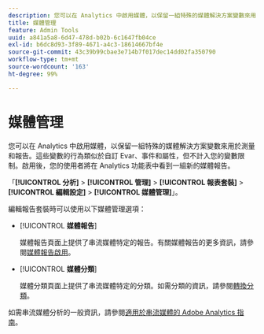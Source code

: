 ```yaml
---
description: 您可以在 Analytics 中啟用媒體，以保留一組特殊的媒體解決方案變數來用於測量和報告。
title: 媒體管理
feature: Admin Tools
uuid: a841a5a8-6d47-478d-b02b-6c1647fb04ce
exl-id: b6dc8d93-3f89-4671-a4c3-18614667bf4e
source-git-commit: 43c39b99cbae3e714b7f017dec14dd02fa350790
workflow-type: tm+mt
source-wordcount: '163'
ht-degree: 99%

---
```


# 媒體管理

您可以在 Analytics 中啟用媒體，以保留一組特殊的媒體解決方案變數來用於測量和報告。這些變數的行為類似於自訂 Evar、事件和屬性，但不計入您的變數限制。啟用後，您的使用者將在 Analytics 功能表中看到一組新的媒體報告。

「**[!UICONTROL 分析]** > **[!UICONTROL 管理]** > **[!UICONTROL 報表套裝]** > **[!UICONTROL 編輯設定]** > **[!UICONTROL 媒體管理]**」。

編輯報告套裝時可以使用以下媒體管理選項：

* [!UICONTROL **媒體報告**]

  媒體報告頁面上提供了串流媒體特定的報告。有關媒體報告的更多資訊，請參閱[媒體報告啟用](https://experienceleague.adobe.com/docs/media-analytics/using/media-reports/media-reports-enable.html)。

* [!UICONTROL **媒體分類**]

  媒體分類頁面上提供了串流媒體特定的分類。如需分類的資訊，請參閱[轉換分類](/help/admin/admin/c-manage-report-suites/c-edit-report-suites/conversion-var-admin/conversion-classifications.md)。

如需串流媒體分析的一般資訊，請參閱[適用於串流媒體的 Adobe Analytics 指南](https://experienceleague.adobe.com/docs/media-analytics/using/media-overview.html?lang=zh-Hant)。
